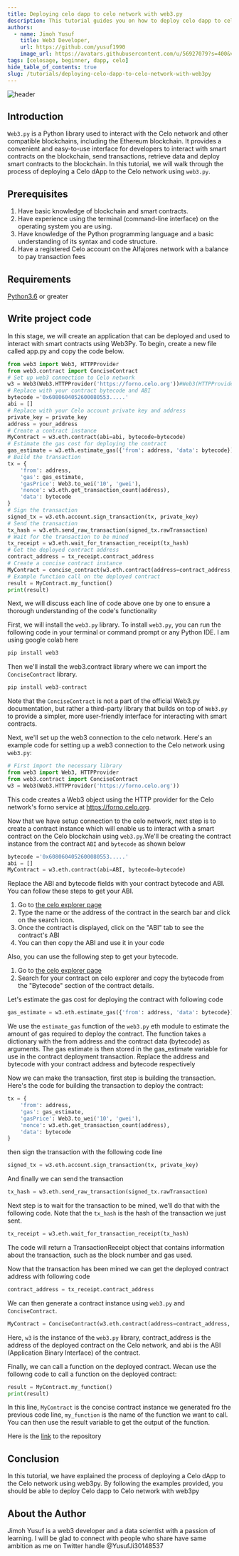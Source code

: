 ```yaml
---
title: Deploying celo dapp to celo network with web3.py
description: This tutorial guides you on how to deploy celo dapp to celo network web3.py
authors:
  - name: Jimoh Yusuf
    title: Web3 Developer,
    url: https://github.com/yusuf1990
    image_url: https://avatars.githubusercontent.com/u/56927079?s=400&v=4
tags: [celosage, beginner, dapp, celo]
hide_table_of_contents: true
slug: /tutorials/deploying-celo-dapp-to-celo-network-with-web3py
---
```


![header](../../src/data-tutorials/showcase/beginner/deploying-celo-dapp-to-celo-network-with-web3py.png)

## Introduction

`Web3.py` is a Python library used to interact with the Celo network and other compatible blockchains, including the Ethereum blockchain. It provides a convenient and easy-to-use interface for developers to interact with smart contracts on the blockchain, send transactions, retrieve data and deploy smart contracts to the blockchain. In this tutorial, we will walk through the process of deploying a Celo dApp to the Celo network using `web3.py`.

## Prerequisites

1. Have basic knowledge of blockchain and smart contracts.
2. Have experience using the terminal (command-line interface) on the operating system you are using.
3. Have knowledge of the Python programming language and a basic understanding of its syntax and code structure.
4. Have a registered Celo account on the Alfajores network with a balance to pay transaction fees

## Requirements

[Python3.6](https://www.python.org/downloads/release/python-368/) or greater

## Write project code

In this stage, we will create an application that can be deployed and used to interact with smart contracts using Web3Py. To begin, create a new file called app.py and copy the code below.

```python
from web3 import Web3, HTTPProvider
from web3.contract import ConciseContract
# Set up web3 connection to Celo network
w3 = Web3(Web3.HTTPProvider('https://forno.celo.org'))#Web3(HTTPProvider('https://forno.celo.org'))
# Replace with your contract bytecode and ABI
bytecode ='0x6080604052600080553.....'
abi = []
# Replace with your Celo account private key and address
private_key = private_key
address = your_address
# Create a contract instance
MyContract = w3.eth.contract(abi=abi, bytecode=bytecode)
# Estimate the gas cost for deploying the contract
gas_estimate = w3.eth.estimate_gas({'from': address, 'data': bytecode})
# Build the transaction
tx = {
    'from': address,
    'gas': gas_estimate,
    'gasPrice': Web3.to_wei('10', 'gwei'),
    'nonce': w3.eth.get_transaction_count(address),
    'data': bytecode
}
# Sign the transaction
signed_tx = w3.eth.account.sign_transaction(tx, private_key)
# Send the transaction
tx_hash = w3.eth.send_raw_transaction(signed_tx.rawTransaction)
# Wait for the transaction to be mined
tx_receipt = w3.eth.wait_for_transaction_receipt(tx_hash)
# Get the deployed contract address
contract_address = tx_receipt.contract_address
# Create a concise contract instance
MyContract = concise_contract(w3.eth.contract(address=contract_address, abi=abi))
# Example function call on the deployed contract
result = MyContract.my_function()
print(result)
```

Next, we will discuss each line of code above one by one to ensure a thorough understanding of the code's functionality

First, we will install the `web3.py` library. To install `web3.py`, you can run the following code in your terminal or command prompt or any Python IDE. I am using google colab here

```python
pip install web3
```

Then we'll install the web3.contract library where we can import the `ConciseContract` library.

```python
pip install web3-contract
```

Note that the `ConciseContract` is not a part of the official Web3.py documentation, but rather a third-party library that builds on top of `Web3.py` to provide a simpler, more user-friendly interface for interacting with smart contracts.

Next, we'll set up the web3 connection to the celo network. Here's an example code for setting up a web3 connection to the Celo network using `web3.py`:

```python
# First import the necessary library
from web3 import Web3, HTTPProvider
from web3.contract import ConciseContract
w3 = Web3(Web3.HTTPProvider('https://forno.celo.org'))
```

This code creates a Web3 object using the HTTP provider for the Celo network's forno service at https://forno.celo.org.

Now that we have setup connection to the celo network, next step is to create a contract instance which will enable us to interact with a smart contract on the Celo blockchain using `web3.py`.We'll be creating the contract instance from the contract `ABI` and `bytecode` as shown below

```python
bytecode ='0x6080604052600080553.....'
abi = []
MyContract = w3.eth.contract(abi=ABI, bytecode=bytecode)
```

Replace the ABI and bytecode fields with your contract bytecode and ABI. You can follow these steps to get your ABI.

1. Go to [the celo explorer page](https://explorer.celo.org)
2. Type the name or the address of the contract in the search bar and click on the search icon.
3. Once the contract is displayed, click on the "ABI" tab to see the contract's ABI
4. You can then copy the ABI and use it in your code

Also, you can use the following step to get your bytecode.

1. Go to [the celo explorer page](https://explorer.celo.org)
2. Search for your contract on celo explorer and copy the bytecode from the "Bytecode" section of the contract details.

Let's estimate the gas cost for deploying the contract with following code

```python
gas_estimate = w3.eth.estimate_gas({'from': address, 'data': bytecode})
```

We use the `estimate_gas` function of the `web3.py` eth module to estimate the amount of gas required to deploy the contract. The function takes a dictionary with the from address and the contract data (bytecode) as arguments. The gas estimate is then stored in the gas_estimate variable for use in the contract deployment transaction.
Replace the address and bytecode with your contract address and bytecode respectively

Now we can make the transaction, first step is building the transaction. Here's the code for building the transaction to deploy the contract:

```python
tx = {
    'from': address,
    'gas': gas_estimate,
    'gasPrice': Web3.to_wei('10', 'gwei'),
    'nonce': w3.eth.get_transaction_count(address),
    'data': bytecode
}
```

then sign the transaction with the following code line

```python
signed_tx = w3.eth.account.sign_transaction(tx, private_key)
```

And finally we can send the transaction

```python
tx_hash = w3.eth.send_raw_transaction(signed_tx.rawTransaction)
```

Next step is to wait for the transaction to be mined, we’ll do that with the following code. Note that the `tx_hash` is the hash of the transaction we just sent.

```python
tx_receipt = w3.eth.wait_for_transaction_receipt(tx_hash)
```

The code will return a TransactionReceipt object that contains information about the transaction, such as the block number and gas used.

Now that the transaction has been mined we can get the deployed contract address with following code

```python
contract_address = tx_receipt.contract_address
```

We can then generate a contract instance using `web3.py` and `ConciseContract`.

```python
MyContract = ConciseContract(w3.eth.contract(address=contract_address, abi=abi))
```

Here, `w3` is the instance of the `web3.py` library, contract_address is the address of the deployed contract on the Celo network, and abi is the ABI (Application Binary Interface) of the contract.

Finally, we can call a function on the deployed contract. Wecan use the followng code to call a function on the deployed contract:

```python
result = MyContract.my_function()
print(result)
```

In this line, `MyContract` is the concise contract instance we generated fro the previous code line, `my_function` is the name of the function we want to call. You can then use the result variable to get the output of the function.

Here is the [link](https://github.com/yusuf1990/DeployCelo) to the repository

## Conclusion

In this tutorial, we have explained the process of deploying a Celo dApp to the Celo network using web3py. By following the examples provided, you should be able to deploy Celo dapp to Celo network with web3py

## About the Author

Jimoh Yusuf is a web3 developer and a data scientist with a passion of learning. I will be glad to connect with people who share have same ambition as me on Twitter handle @YusufJi30148537
